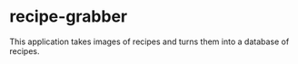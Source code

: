 # recipe-grabber
This application takes images of recipes and turns them into a database of recipes.
